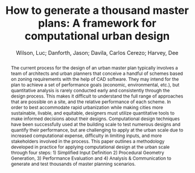 ---
layout: technique
title: "How to generate a thousand master plans: A framework for computational urban design"
system_type: "False"
technique: "False"
design_study: "False"
evaluation: "False"
data: "True"
analysis: "False"
generation: "True"
curation_and_transformation: "False"
management: "False"
modeling: "True"
urban_analysis: "True"
visualization: "False"
sunlight_access: "True"
wind_ventilation: "False"
view_impact: "False"
energy: "False"
damage_and_disaster_management: "False"
climate: "False"
sound: "False"
property_cadastre: "False"
others: "False"
lookup: "False"
browse: "False"
locate: "False"
explore: "True"
identify: "True"
compare: "True"
summarize: "False"
distribution: "False"
trends: "False"
outliers: "False"
extremes: "False"
features: "False"
target_discovery: "True"
target_access: "True"
spatial_relation: "True"
buildings: "True"
streets: "True"
nature: "False"
uniform_discretization: "False"
structural_subdivision: "True"
univariate: "False"
multivariate: "False"
volumetric: "False"
temporal: "False"
sensing: "False"
statistical: "False"
simulation_based: "True"
learning_based: "False"
surveyed: "False"
site: "False"
block: "True"
multi_block: "True"
city: "False"
va_wo_model: "False"
post_model: "False"
model_integrated: "True"
assisted_models: "False"
overlay: "True"
embedded: "False"
linked: "True"
temporal_jx: "False"
spatial_jx: "False"
filter: "False"
aggregate: "False"
embed: "False"
glyphs: "False"
bar_charts: "False"
scatterplots: "False"
matrix: "False"
parallel_coordinates: "True"
map_2d: "False"
map_3d: "True"
walking: "False"
steering: "False"
selection_based: "False"
manipulation_based: "True"
distortion: "False"
ghosting: "False"
culling: "False"
birds_view: "False"
multi_view: "False"
assisted_steering: "False"
other: "False"
vr_cave: "False"
ar: "False"
desktop: "True"
mobile: "False"
case_study: "True"
user_study: "False"
statistical_evaluation: "False"
expert_interviews: "False"
key: "3J8KYUHC"
item_type: "conferencePaper"
publication_year: "2019"
author: "Wilson, Luc; Danforth, Jason; Davila, Carlos Cerezo; Harvey, Dee"
publication_title: "Proceedings of the Symposium on Simulation for Architecture and Urban Design"
isbn: "nan"
issn: "nan"
doi: "nan"
url_paper: "nan"
abstract_note: "The current process for the design of an urban master plan typically involves a team of architects and urban planners that conceive and develop a handful of schemes based on zoning requirements with the help of CAD software. They may intend for the plan to achieve a set of performance goals (economic, environmental, etc.), but quantitative performance analysis is rarely conducted early and consistently through the design process. This makes it difficult to understand the full range of approaches that are possible on the site, and the relative performance of each scheme. In order to best accommodate rapid urbanization while making cities more sustainable, livable, and equitable, designers must utilize quantitative tools to make informed decisions about their designs. Computational design techniques have been successfully used at the building scale to test numerous designs and quantify their performance, but are challenging to apply at the urban scale due to increased computational expense, difficulty in limiting inputs, and more stakeholders involved in the process. This paper outlines a methodology developed in practice for applying computational design at the urban scale through four steps: 1) Define Inputs &amp; Design Space 2) Procedural Geometry Generation, 3) Performance Evaluation and 4) Analysis, Communication &amp; Stakeholder Engagement to generate and test thousands of master planning scenarios."
date_added: "2023-01-30 00:07:20"
date_modified: "2023-01-30 00:07:20"
access_date: "nan"
pages: "nan"
num_pages: "nan"
issue: "nan"
volume: "nan"
number_of_volumes: "nan"
journal_abbreviation: "nan"
short_title: "nan"
series: "SIMAUD '19"
series_number: "nan"
series_text: "nan"
series_title: "nan"
publisher: "Society for Computer Simulation International"
place: "San Diego, CA, USA"
language: "nan"
rights: "nan"
type: "nan"
archive: "nan"
archive_location: "nan"
library_catalog: "nan"
call_number: "nan"
extra: "event-place: Atlanta, Georgia"
notes: "nan"
link_attachments: "nan"
manual_tags: "urban planning; computational urban design; generative urban design; master planning"
automatic_tags: "nan"
editor: "nan"
series_editor: "nan"
translator: "nan"
contributor: "nan"
attorney_agent: "nan"
book_author: "nan"
cast_member: "nan"
commenter: "nan"
composer: "nan"
cosponsor: "nan"
counsel: "nan"
interviewer: "nan"
producer: "nan"
recipient: "nan"
reviewed_author: "nan"
scriptwriter: "nan"
words_by: "nan"
guest: "nan"
number: "nan"
edition: "nan"
running_time: "nan"
scale: "nan"
medium: "nan"
artwork_size: "nan"
filing_date: "nan"
application_number: "nan"
assignee: "nan"
issuing_authority: "nan"
country: "nan"
meeting_name: "nan"
conference_name: "nan"
court: "nan"
references: "nan"
reporter: "nan"
legal_status: "nan"
priority_numbers: "nan"
programming_language: "nan"
version: "nan"
system: "nan"
code: "nan"
code_number: "nan"
section: "nan"
session: "nan"
committee: "nan"
history: "nan"
legislative_body: "nan"
abstract: "The current process for the design of an urban master plan typically involves a team of architects and urban planners that conceive a handful of schemes based on zoning requirements with the help of CAD software. They may intend for the plan to achieve a set of performance goals (economic, environmental, etc.), but quantitative analysis is rarely conducted early and consistently through the design process. This makes it difficult to understand the full range of approaches that are possible on a site, and the relative performance of each scheme. In order to best accommodate rapid urbanization while making cities more sustainable, livable, and equitable, designers must utilize quantitative tools to make informed decisions about their designs. Computational design techniques have been successfully used at the building scale to test numerous designs and quantify their performance, but are challenging to apply at the urban scale due to increased computational expense, difficulty in limiting inputs, and more stakeholders involved in the process. This paper outlines a methodology developed in practice for applying computational design at the urban scale through four steps: 1) Simplified Input Definition 2) Procedural Geometry Generation, 3) Performance Evaluation and 4) Analysis & Communication to generate and test thousands of master planning scenarios."
---